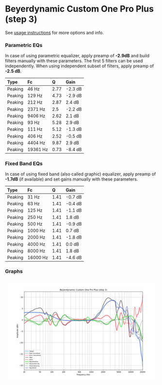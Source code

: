 # Beyerdynamic Custom One Pro Plus (step 3)
See [usage instructions](https://github.com/jaakkopasanen/AutoEq#usage) for more options and info.

### Parametric EQs
In case of using parametric equalizer, apply preamp of **-2.9dB** and build filters manually
with these parameters. The first 5 filters can be used independently.
When using independent subset of filters, apply preamp of **-2.5 dB**.

| Type    | Fc       |    Q | Gain    |
|:--------|:---------|:-----|:--------|
| Peaking | 46 Hz    | 2.77 | -2.3 dB |
| Peaking | 129 Hz   | 4.73 | -2.9 dB |
| Peaking | 212 Hz   | 2.87 | 2.4 dB  |
| Peaking | 2371 Hz  | 2.5  | -2.2 dB |
| Peaking | 9406 Hz  | 2.62 | 2.1 dB  |
| Peaking | 93 Hz    | 5.28 | 2.9 dB  |
| Peaking | 111 Hz   | 5.12 | -1.3 dB |
| Peaking | 406 Hz   | 2.52 | -0.5 dB |
| Peaking | 4404 Hz  | 9.87 | 2.9 dB  |
| Peaking | 19361 Hz | 0.73 | -8.4 dB |

### Fixed Band EQs
In case of using fixed band (also called graphic) equalizer, apply preamp of **-1.7dB**
(if available) and set gains manually with these parameters.

| Type    | Fc       |    Q | Gain    |
|:--------|:---------|:-----|:--------|
| Peaking | 31 Hz    | 1.41 | -0.7 dB |
| Peaking | 63 Hz    | 1.41 | -0.4 dB |
| Peaking | 125 Hz   | 1.41 | -1.1 dB |
| Peaking | 250 Hz   | 1.41 | 1.8 dB  |
| Peaking | 500 Hz   | 1.41 | -0.9 dB |
| Peaking | 1000 Hz  | 1.41 | 0.7 dB  |
| Peaking | 2000 Hz  | 1.41 | -1.8 dB |
| Peaking | 4000 Hz  | 1.41 | 0.0 dB  |
| Peaking | 8000 Hz  | 1.41 | 1.8 dB  |
| Peaking | 16000 Hz | 1.41 | -4.6 dB |

### Graphs
![](./Beyerdynamic%20Custom%20One%20Pro%20Plus%20(step%203).png)